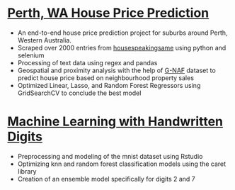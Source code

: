 # [Perth, WA House Price Prediction](https://github.com/telhc/Perth-House-Price-Prediction)
* An end-to-end house price prediction project for suburbs around Perth, Western Australia.
* Scraped over 2000 entries from [housespeakingsame](http://house.speakingsame.com/) using python and selenium
* Processing of text data using regex and pandas
* Geospatial and proximity analysis with the help of [G-NAF](https://data.gov.au/data/dataset/geocoded-national-address-file-g-naf) dataset to predict house price based on neighbourhood property sales
* Optimized Linear, Lasso, and Random Forest Regressors using GridSearchCV to conclude the best model

# [Machine Learning with Handwritten Digits](https://rpubs.com/telhc/722160)
* Preprocessing and modeling of the mnist dataset using Rstudio
* Optimizing knn and random forest classification models using the caret library
* Creation of an ensemble model specifically for digits 2 and 7

